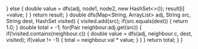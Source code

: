 } else {
double value = dfs(adj, node1, node2, new HashSet<>());
result[i] =value;
}
}
return result;
}
double dfs(Map<String, ArrayList<Pair>> adj, String src, String dest, HashSet<String> visited) {
visited.add(src);
if(src.equals(dest)) {
return 1.0;
}
double total = -1;
for(Pair  neighbour:adj.get(src)) {
if(!visited.contains(neighbour.c)) {
double value = dfs(adj, neighbour.c, dest, visited);
if(value != -1) {
total = neighbour.val * value;
}
}
}
return total;
}
}